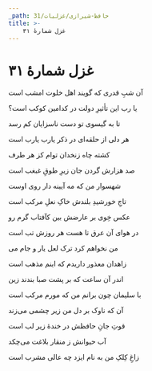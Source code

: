 ```yaml
---
_path: حافظ-شیرازی/غزلیات/31
title: >-
    غزل شمارهٔ ۳۱
---
```

# غزل شمارهٔ ۳۱

<div class="b" id="bn1"><div class="m1"><p>آن شبِ قدری که گویند اهل خلوت امشب است</p></div>
<div class="m2"><p>یا رب این تأثیرِ دولت در کدامین کوکب است؟</p></div></div>
<div class="b" id="bn2"><div class="m1"><p>تا به گیسوی تو دست ناسزایان کم رسد</p></div>
<div class="m2"><p>هر دلی از حلقه‌ای در ذکر یارب یارب است</p></div></div>
<div class="b" id="bn3"><div class="m1"><p>کشته چاه زنخدان توام کز هر طرف</p></div>
<div class="m2"><p>صد هزارش گردن جان زیرِ طوقِ غبغب است</p></div></div>
<div class="b" id="bn4"><div class="m1"><p>شهسوار من که مه آیینه دار روی اوست</p></div>
<div class="m2"><p>تاجِ خورشیدِ بلندش خاکِ نعلِ مرکب است</p></div></div>
<div class="b" id="bn5"><div class="m1"><p>عکس خِوی بر عارضش بین کآفتاب گرم رو</p></div>
<div class="m2"><p>در هوای آن عرق تا هست هر روزش تب است</p></div></div>
<div class="b" id="bn6"><div class="m1"><p>من نخواهم کرد ترک لعل یار و جام می</p></div>
<div class="m2"><p>زاهدان معذور داریدم که اینم مذهب است</p></div></div>
<div class="b" id="bn7"><div class="m1"><p>اندر آن ساعت که بر پشت صبا بندند زین</p></div>
<div class="m2"><p>با سلیمان چون برانم من که مورم مرکب است</p></div></div>
<div class="b" id="bn8"><div class="m1"><p>آن که ناوک بر دل من زیر چشمی می‌زند</p></div>
<div class="m2"><p>قوتِ جانِ حافظش در خندهٔ زیر لب است</p></div></div>
<div class="b" id="bn9"><div class="m1"><p>آب حیوانش ز منقار بلاغت می‌چکد</p></div>
<div class="m2"><p>زاغِ کِلکِ من به نام ایزد چه عالی مشرب است</p></div></div>
